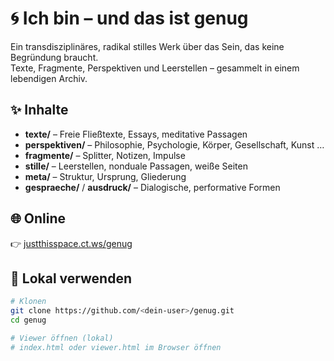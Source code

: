 # 🌀 Ich bin – und das ist genug

Ein transdisziplinäres, radikal stilles Werk über das Sein, das keine Begründung braucht.  
Texte, Fragmente, Perspektiven und Leerstellen – gesammelt in einem lebendigen Archiv.

## ✨ Inhalte

- **texte/** – Freie Fließtexte, Essays, meditative Passagen  
- **perspektiven/** – Philosophie, Psychologie, Körper, Gesellschaft, Kunst …  
- **fragmente/** – Splitter, Notizen, Impulse  
- **stille/** – Leerstellen, nonduale Passagen, weiße Seiten  
- **meta/** – Struktur, Ursprung, Gliederung  
- **gespraeche/** / **ausdruck/** – Dialogische, performative Formen  

## 🌐 Online

👉 [justthisspace.ct.ws/genug](https://justthisspace.ct.ws/genug/)

## 🔧 Lokal verwenden

```bash
# Klonen
git clone https://github.com/<dein-user>/genug.git
cd genug

# Viewer öffnen (lokal)
# index.html oder viewer.html im Browser öffnen
